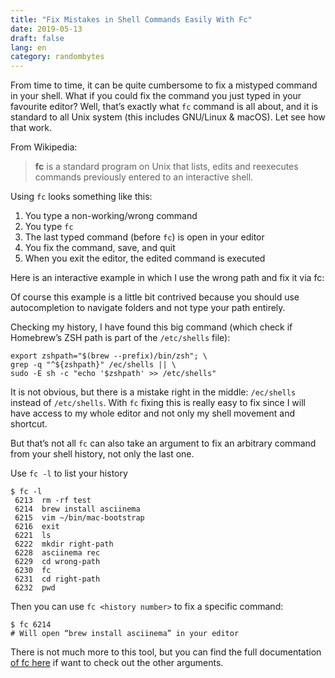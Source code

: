 ```yaml
---
title: "Fix Mistakes in Shell Commands Easily With Fc"
date: 2019-05-13
draft: false
lang: en
category: randombytes
---
```


From time to time, it can be quite cumbersome to fix a mistyped command in your
shell. What if you could fix the command you just typed in your favourite
editor? Well, that’s exactly what `fc` command is all about, and it is standard
to all Unix system (this includes GNU/Linux & macOS). Let see how that work.

From Wikipedia:

> **fc** is a standard program on Unix that lists, edits and reexecutes
> commands previously entered to an interactive shell.

Using `fc` looks something like this:

1. You type a non-working/wrong command
2. You type `fc`
3. The last typed command (before `fc`) is open in your editor
4. You fix the command, save, and quit
5. When you exit the editor, the edited command is executed

Here is an interactive example in which I use the wrong path and fix it via fc:
<script id="asciicast-245863" src="https://asciinema.org/a/245863.js"
async></script>

Of course this example is a little bit contrived because you should use
autocompletion to navigate folders and not type your path entirely.

Checking my history, I have found this big command (which check if Homebrew’s
ZSH path is part of the `/etc/shells` file):

```
export zshpath="$(brew --prefix)/bin/zsh"; \
grep -q "^${zshpath}" /ec/shells || \
sudo -E sh -c "echo '$zshpath' >> /etc/shells"
```

It is not obvious, but there is a mistake right in the middle: `/ec/shells`
instead of `/etc/shells`. With `fc` fixing this is really easy to fix since I
will have access to my whole editor and not only my shell movement and
shortcut.

But that’s not all `fc` can also take an argument to fix an arbitrary command
from your shell history, not only the last one.

Use `fc -l` to list your history

```
$ fc -l
 6213  rm -rf test
 6214  brew install asciinema
 6215  vim ~/bin/mac-bootstrap
 6216  exit
 6221  ls
 6222  mkdir right-path
 6228  asciinema rec
 6229  cd wrong-path
 6230  fc
 6231  cd right-path
 6232  pwd
```

Then you can use `fc <history number>` to fix a specific command:

```
$ fc 6214
# Will open “brew install asciinema” in your editor
```

There is not much more to this tool, but you can find the full documentation
[of fc
here](https://pubs.opengroup.org/onlinepubs/9699919799/utilities/fc.html) if
want to check out the other arguments.
